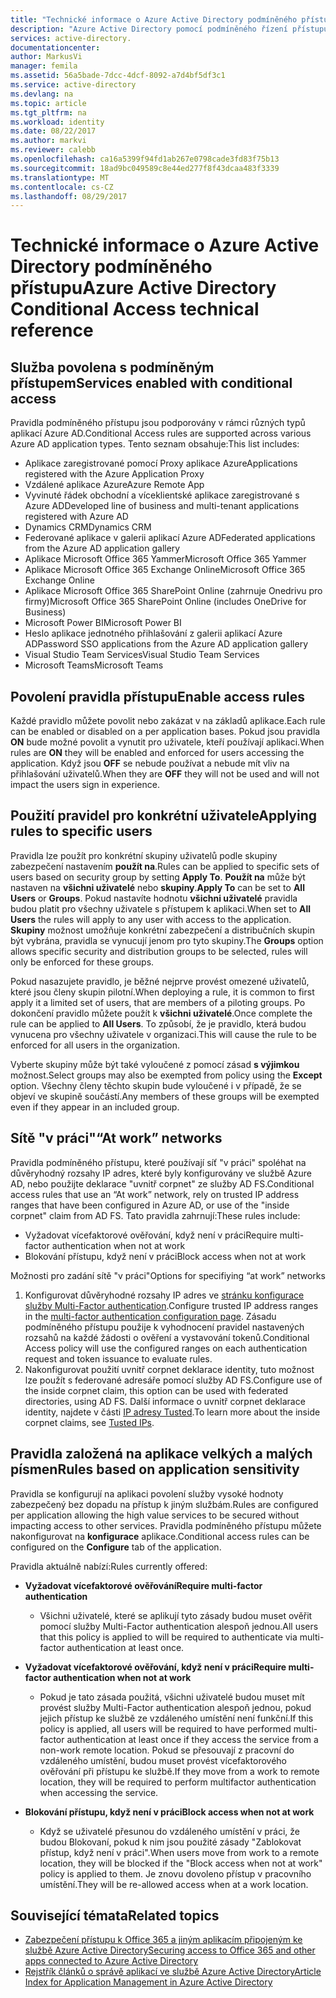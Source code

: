 ```yaml
---
title: "Technické informace o Azure Active Directory podmíněného přístupu | Microsoft Docs"
description: "Azure Active Directory pomocí podmíněného řízení přístupu, zkontroluje konkrétní podmínky, kterou vyberete při ověřování uživatele a před povolením přístupu k aplikaci. Po splnění těchto podmínek je uživatel ověřený a přistupovat k aplikaci."
services: active-directory.
documentationcenter: 
author: MarkusVi
manager: femila
ms.assetid: 56a5bade-7dcc-4dcf-8092-a7d4bf5df3c1
ms.service: active-directory
ms.devlang: na
ms.topic: article
ms.tgt_pltfrm: na
ms.workload: identity
ms.date: 08/22/2017
ms.author: markvi
ms.reviewer: calebb
ms.openlocfilehash: ca16a5399f94fd1ab267e0798cade3fd83f75b13
ms.sourcegitcommit: 18ad9bc049589c8e44ed277f8f43dcaa483f3339
ms.translationtype: MT
ms.contentlocale: cs-CZ
ms.lasthandoff: 08/29/2017
---
```

# <a name="azure-active-directory-conditional-access-technical-reference"></a><span data-ttu-id="09b63-104">Technické informace o Azure Active Directory podmíněného přístupu</span><span class="sxs-lookup"><span data-stu-id="09b63-104">Azure Active Directory Conditional Access technical reference</span></span>

## <a name="services-enabled-with-conditional-access"></a><span data-ttu-id="09b63-105">Služba povolena s podmíněným přístupem</span><span class="sxs-lookup"><span data-stu-id="09b63-105">Services enabled with conditional access</span></span>

<span data-ttu-id="09b63-106">Pravidla podmíněného přístupu jsou podporovány v rámci různých typů aplikací Azure AD.</span><span class="sxs-lookup"><span data-stu-id="09b63-106">Conditional Access rules are supported across various Azure AD application types.</span></span> <span data-ttu-id="09b63-107">Tento seznam obsahuje:</span><span class="sxs-lookup"><span data-stu-id="09b63-107">This list includes:</span></span>


* <span data-ttu-id="09b63-108">Aplikace zaregistrované pomocí Proxy aplikace Azure</span><span class="sxs-lookup"><span data-stu-id="09b63-108">Applications registered with the Azure Application Proxy</span></span>
* <span data-ttu-id="09b63-109">Vzdálené aplikace Azure</span><span class="sxs-lookup"><span data-stu-id="09b63-109">Azure Remote App</span></span>
* <span data-ttu-id="09b63-110">Vyvinuté řádek obchodní a víceklientské aplikace zaregistrované s Azure AD</span><span class="sxs-lookup"><span data-stu-id="09b63-110">Developed line of business and multi-tenant applications registered with Azure AD</span></span>
* <span data-ttu-id="09b63-111">Dynamics CRM</span><span class="sxs-lookup"><span data-stu-id="09b63-111">Dynamics CRM</span></span>
* <span data-ttu-id="09b63-112">Federované aplikace v galerii aplikací Azure AD</span><span class="sxs-lookup"><span data-stu-id="09b63-112">Federated applications from the Azure AD application gallery</span></span>
* <span data-ttu-id="09b63-113">Aplikace Microsoft Office 365 Yammer</span><span class="sxs-lookup"><span data-stu-id="09b63-113">Microsoft Office 365 Yammer</span></span>
* <span data-ttu-id="09b63-114">Aplikace Microsoft Office 365 Exchange Online</span><span class="sxs-lookup"><span data-stu-id="09b63-114">Microsoft Office 365 Exchange Online</span></span>
* <span data-ttu-id="09b63-115">Aplikace Microsoft Office 365 SharePoint Online (zahrnuje Onedrivu pro firmy)</span><span class="sxs-lookup"><span data-stu-id="09b63-115">Microsoft Office 365 SharePoint Online (includes OneDrive for Business)</span></span>
* <span data-ttu-id="09b63-116">Microsoft Power BI</span><span class="sxs-lookup"><span data-stu-id="09b63-116">Microsoft Power BI</span></span> 
* <span data-ttu-id="09b63-117">Heslo aplikace jednotného přihlašování z galerii aplikací Azure AD</span><span class="sxs-lookup"><span data-stu-id="09b63-117">Password SSO applications from the Azure AD application gallery</span></span>
* <span data-ttu-id="09b63-118">Visual Studio Team Services</span><span class="sxs-lookup"><span data-stu-id="09b63-118">Visual Studio Team Services</span></span>
* <span data-ttu-id="09b63-119">Microsoft Teams</span><span class="sxs-lookup"><span data-stu-id="09b63-119">Microsoft Teams</span></span>









## <a name="enable-access-rules"></a><span data-ttu-id="09b63-120">Povolení pravidla přístupu</span><span class="sxs-lookup"><span data-stu-id="09b63-120">Enable access rules</span></span>
<span data-ttu-id="09b63-121">Každé pravidlo můžete povolit nebo zakázat v na základů aplikace.</span><span class="sxs-lookup"><span data-stu-id="09b63-121">Each rule can be enabled or disabled on a per application bases.</span></span> <span data-ttu-id="09b63-122">Pokud jsou pravidla **ON** bude možné povolit a vynutit pro uživatele, kteří používají aplikaci.</span><span class="sxs-lookup"><span data-stu-id="09b63-122">When rules are **ON** they will be enabled and enforced for users accessing the application.</span></span> <span data-ttu-id="09b63-123">Když jsou **OFF** se nebude používat a nebude mít vliv na přihlašování uživatelů.</span><span class="sxs-lookup"><span data-stu-id="09b63-123">When they are **OFF** they will not be used and will not impact the users sign in experience.</span></span>

## <a name="applying-rules-to-specific-users"></a><span data-ttu-id="09b63-124">Použití pravidel pro konkrétní uživatele</span><span class="sxs-lookup"><span data-stu-id="09b63-124">Applying rules to specific users</span></span>
<span data-ttu-id="09b63-125">Pravidla lze použít pro konkrétní skupiny uživatelů podle skupiny zabezpečení nastavením **použít na**.</span><span class="sxs-lookup"><span data-stu-id="09b63-125">Rules can be applied to specific sets of users based on security group by setting **Apply To**.</span></span> <span data-ttu-id="09b63-126">**Použít na** může být nastaven na **všichni uživatelé** nebo **skupiny**.</span><span class="sxs-lookup"><span data-stu-id="09b63-126">**Apply To** can be set to **All Users** or **Groups**.</span></span> <span data-ttu-id="09b63-127">Pokud nastavíte hodnotu **všichni uživatelé** pravidla budou platit pro všechny uživatele s přístupem k aplikaci.</span><span class="sxs-lookup"><span data-stu-id="09b63-127">When set to **All Users** the rules will apply to any user with access to the application.</span></span> <span data-ttu-id="09b63-128">**Skupiny** možnost umožňuje konkrétní zabezpečení a distribučních skupin být vybrána, pravidla se vynucují jenom pro tyto skupiny.</span><span class="sxs-lookup"><span data-stu-id="09b63-128">The **Groups** option allows specific security and distribution groups to be selected, rules will only be enforced for these groups.</span></span>

<span data-ttu-id="09b63-129">Pokud nasazujete pravidlo, je běžné nejprve provést omezené uživatelů, které jsou členy skupin pilotní.</span><span class="sxs-lookup"><span data-stu-id="09b63-129">When deploying a rule,  it is common to first apply it a limited set of users, that are members of a piloting groups.</span></span> <span data-ttu-id="09b63-130">Po dokončení pravidlo můžete použít k **všichni uživatelé**.</span><span class="sxs-lookup"><span data-stu-id="09b63-130">Once complete the rule can be applied to **All Users**.</span></span> <span data-ttu-id="09b63-131">To způsobí, že je pravidlo, která budou vynucena pro všechny uživatele v organizaci.</span><span class="sxs-lookup"><span data-stu-id="09b63-131">This will cause the rule to be enforced for all users in the organization.</span></span>

<span data-ttu-id="09b63-132">Vyberte skupiny může být také vyloučené z pomocí zásad **s výjimkou** možnost.</span><span class="sxs-lookup"><span data-stu-id="09b63-132">Select groups may also be exempted from policy using the **Except** option.</span></span> <span data-ttu-id="09b63-133">Všechny členy těchto skupin bude vyloučené i v případě, že se objeví ve skupině součástí.</span><span class="sxs-lookup"><span data-stu-id="09b63-133">Any members of these groups will be exempted even if they appear in an included group.</span></span>

## <a name="at-work-networks"></a><span data-ttu-id="09b63-134">Sítě "v práci"</span><span class="sxs-lookup"><span data-stu-id="09b63-134">“At work” networks</span></span>
<span data-ttu-id="09b63-135">Pravidla podmíněného přístupu, které používají síť "v práci" spoléhat na důvěryhodný rozsahy IP adres, které byly konfigurovány ve službě Azure AD, nebo použijte deklarace "uvnitř corpnet" ze služby AD FS.</span><span class="sxs-lookup"><span data-stu-id="09b63-135">Conditional access rules that use an “At work” network, rely on trusted IP address ranges that have been configured in Azure AD, or use of the "inside corpnet" claim from AD FS.</span></span> <span data-ttu-id="09b63-136">Tato pravidla zahrnují:</span><span class="sxs-lookup"><span data-stu-id="09b63-136">These rules include:</span></span>

* <span data-ttu-id="09b63-137">Vyžadovat vícefaktorové ověřování, když není v práci</span><span class="sxs-lookup"><span data-stu-id="09b63-137">Require multi-factor authentication when not at work</span></span>
* <span data-ttu-id="09b63-138">Blokování přístupu, když není v práci</span><span class="sxs-lookup"><span data-stu-id="09b63-138">Block access when not at work</span></span>

<span data-ttu-id="09b63-139">Možnosti pro zadání sítě "v práci"</span><span class="sxs-lookup"><span data-stu-id="09b63-139">Options for specifiying “at work” networks</span></span>

1. <span data-ttu-id="09b63-140">Konfigurovat důvěryhodné rozsahy IP adres ve [stránku konfigurace služby Multi-Factor authentication](../multi-factor-authentication/multi-factor-authentication-whats-next.md).</span><span class="sxs-lookup"><span data-stu-id="09b63-140">Configure trusted IP address ranges in the [multi-factor authentication configuration page](../multi-factor-authentication/multi-factor-authentication-whats-next.md).</span></span> <span data-ttu-id="09b63-141">Zásadu podmíněného přístupu použije k vyhodnocení pravidel nastavených rozsahů na každé žádosti o ověření a vystavování tokenů.</span><span class="sxs-lookup"><span data-stu-id="09b63-141">Conditional Access policy will use the configured ranges on each authentication request and token issuance to evaluate rules.</span></span> 
2. <span data-ttu-id="09b63-142">Nakonfigurovat použití uvnitř corpnet deklarace identity, tuto možnost lze použít s federované adresáře pomocí služby AD FS.</span><span class="sxs-lookup"><span data-stu-id="09b63-142">Configure use of the inside corpnet claim, this option can be used with federated directories, using AD FS.</span></span> <span data-ttu-id="09b63-143">Další informace o uvnitř corpnet deklarace identity, najdete v části [IP adresy Tusted](../multi-factor-authentication/multi-factor-authentication-whats-next.md#trusted-ips).</span><span class="sxs-lookup"><span data-stu-id="09b63-143">To learn more about the inside corpnet claims, see [Tusted IPs](../multi-factor-authentication/multi-factor-authentication-whats-next.md#trusted-ips).</span></span>


## <a name="rules-based-on-application-sensitivity"></a><span data-ttu-id="09b63-144">Pravidla založená na aplikace velkých a malých písmen</span><span class="sxs-lookup"><span data-stu-id="09b63-144">Rules based on application sensitivity</span></span>
<span data-ttu-id="09b63-145">Pravidla se konfigurují na aplikaci povolení služby vysoké hodnoty zabezpečený bez dopadu na přístup k jiným službám.</span><span class="sxs-lookup"><span data-stu-id="09b63-145">Rules are configured per application allowing the high value services to be secured without impacting access to other services.</span></span> <span data-ttu-id="09b63-146">Pravidla podmíněného přístupu můžete nakonfigurovat na **konfigurace** aplikace.</span><span class="sxs-lookup"><span data-stu-id="09b63-146">Conditional access rules can be configured on the  **Configure** tab of the application.</span></span> 

<span data-ttu-id="09b63-147">Pravidla aktuálně nabízí:</span><span class="sxs-lookup"><span data-stu-id="09b63-147">Rules currently offered:</span></span>

* <span data-ttu-id="09b63-148">**Vyžadovat vícefaktorové ověřování**</span><span class="sxs-lookup"><span data-stu-id="09b63-148">**Require multi-factor authentication**</span></span>
  
  * <span data-ttu-id="09b63-149">Všichni uživatelé, které se aplikují tyto zásady budou muset ověřit pomocí služby Multi-Factor authentication alespoň jednou.</span><span class="sxs-lookup"><span data-stu-id="09b63-149">All users that this policy is applied to will be required to authenticate via multi-factor authentication at least once.</span></span>
* <span data-ttu-id="09b63-150">**Vyžadovat vícefaktorové ověřování, když není v práci**</span><span class="sxs-lookup"><span data-stu-id="09b63-150">**Require multi-factor authentication when not at work**</span></span>
  
  * <span data-ttu-id="09b63-151">Pokud je tato zásada použitá, všichni uživatelé budou muset mít provést služby Multi-Factor authentication alespoň jednou, pokud jejich přístup ke službě ze vzdáleného umístění není funkční.</span><span class="sxs-lookup"><span data-stu-id="09b63-151">If this policy is applied, all users will be required to have performed multi-factor authentication at least once if they access the service from a non-work remote location.</span></span> <span data-ttu-id="09b63-152">Pokud se přesouvají z pracovní do vzdáleného umístění, budou muset provést vícefaktorového ověřování při přístupu ke službě.</span><span class="sxs-lookup"><span data-stu-id="09b63-152">If they move from a work to remote location, they will be required to perform multifactor authentication when accessing the service.</span></span>
* <span data-ttu-id="09b63-153">**Blokování přístupu, když není v práci**</span><span class="sxs-lookup"><span data-stu-id="09b63-153">**Block access when not at work**</span></span> 
  
  * <span data-ttu-id="09b63-154">Když se uživatelé přesunou do vzdáleného umístění v práci, že budou Blokovaní, pokud k nim jsou použité zásady "Zablokovat přístup, když není v práci".</span><span class="sxs-lookup"><span data-stu-id="09b63-154">When users move from work to a remote location, they will be blocked if the "Block access when not at work" policy is applied to them.</span></span>  <span data-ttu-id="09b63-155">Je znovu dovoleno přístup v pracovního umístění.</span><span class="sxs-lookup"><span data-stu-id="09b63-155">They will be re-allowed access when at a work location.</span></span>

## <a name="related-topics"></a><span data-ttu-id="09b63-156">Související témata</span><span class="sxs-lookup"><span data-stu-id="09b63-156">Related topics</span></span>
* [<span data-ttu-id="09b63-157">Zabezpečení přístupu k Office 365 a jiným aplikacím připojeným ke službě Azure Active Directory</span><span class="sxs-lookup"><span data-stu-id="09b63-157">Securing access to Office 365 and other apps connected to Azure Active Directory</span></span>](active-directory-conditional-access.md)
* [<span data-ttu-id="09b63-158">Rejstřík článků o správě aplikací ve službě Azure Active Directory</span><span class="sxs-lookup"><span data-stu-id="09b63-158">Article Index for Application Management in Azure Active Directory</span></span>](active-directory-apps-index.md)

